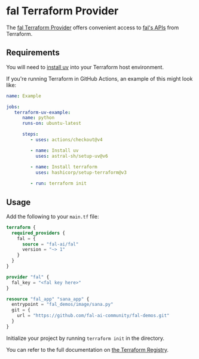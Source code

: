 # fal Terraform Provider

The [fal Terraform Provider](https://registry.terraform.io/providers/fal-ai/fal/latest/docs) offers convenient access to [fal's APIs](https://docs.fal.ai/serverless) from Terraform.

## Requirements

You will need to [install uv](https://docs.astral.sh/uv/getting-started/installation/) into your Terraform host environment.

If you're running Terraform in GitHub Actions, an example of this might look like:
```yaml
name: Example

jobs:
   terraform-uv-example:
      name: python
      runs-on: ubuntu-latest

      steps:
         - uses: actions/checkout@v4

         - name: Install uv
           uses: astral-sh/setup-uv@v6

         - name: Install terraform
           uses: hashicorp/setup-terraform@v3
      
         - run: terraform init
```

## Usage

Add the following to your `main.tf` file:
```terraform
terraform {
  required_providers {
    fal = {
      source = "fal-ai/fal"
      version = "~> 1"
    }
  }
}

provider "fal" {
  fal_key = "<fal key here>"
}

resource "fal_app" "sana_app" {
  entrypoint = "fal_demos/image/sana.py"
  git = {
    url = "https://github.com/fal-ai-community/fal-demos.git"
  }
}
```

Initialize your project by running `terraform init` in the directory.

You can refer to the full documentation on [the Terraform Registry](https://registry.terraform.io/providers/fal-ai/fal/latest/docs).
